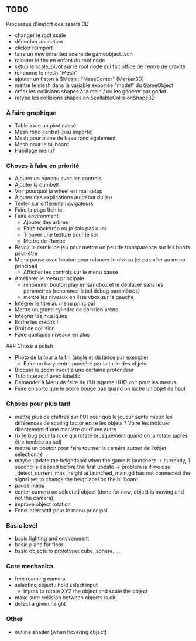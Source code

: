 ## TODO

Processus d'import des assets 3D
- changer le root scale
- décocher animation
- clicker reimport
- faire un new inherited scene de gameobject.tscn
- rajouter le fbx en enfant du root node
- setup le scale_pivot sur le root node qui fait office de centre de gravité
- renomme le mesh "Mesh"
- ajouter un fiston à $Mesh : "MassCenter" (Marker3D)
- mettre le mesh dans la variable exportée "model" du GameObject
- créer les collisions shapes à la main / ou les générer par godot
- retype les collisions shapes en ScallableCollisionShape3D


### À faire graphique
- Table avec un pied cassé
- Mesh rond central (peu importe)
- Mesh pour plane de base rond également
- Mesh pour le billboard
- Habillage menu?

### Choses à faire en priorité
- Ajouter un paneau avec les controls
- Ajouter la dumbell
- Voir pourquoi la wheel est mal setup
- Ajouter des explications au début du jeu
- Tester sur différents navigateurs
- Faire la page Itch.io
- Faire environment
	- Ajouter des arbres
	- Faire backdrop ou je sais pas quoi
	- Trouver une texture pour le sol
	- Mettre de l'herbe
- Revoir le cercle de jeu pour mettre un peu de transparence sur les bords peut-être
- Menu pause avec bouton pour relancer le niveau (et pas aller au menu principal)
	- Afficher les controls sur le menu pause
- Améliorer le menu principale
	- renommer bouton play en sandbox et le déplacer sans les paramètres (renommer label debug paramètres)
	- mettre les niveaux en liste vbox sur la gauche
- Intégrer le titre au menu principal
- Mettre un grand cylindre de collision arène
- Intégrer les musiques
- Ecrire les crédits !
- Bruit de collision
- Faire quelques niveaux en plus

### Chose à polish
- Photo de la tour à la fin (angle et distance par exemple)
	- Faire un barycentre pondéré par la taille des objets
- Bloquer le zoom in/out à une certaine profondeur
- Tuto interactif avec label3d
- Demander à Meru de faire de l'UI ingame HUD voir pour les menus
- Faire en sorte que le score bouge pas quand on lâche un objet de haut


### Choses pour plus tard
- mettre plus de chiffres sur l'UI pour que le joueur sente mieux les différences
	de scaling factor entre les objets ? Voire les indiquer directement d'une
	manière ou d'une autre
- fix le bug pour la roue qui rotate brusquement quand on la rotate (après être tombée au sol)
- mettre un bouton pour faire tourner la caméra autour de l'objet sélectionné
- maybe update the heightlabel when the game is launcherz
	-> currently, 1 second is elapsed before the first update
	-> problem is if we use _detect_current_max_height at launched,
	main.gd has not connected the signal yet to change the heighlabel on the billboard
- pause menu
- center camera on selected object (done for now, object is moving and not the camera)
- improve object rotation
- Fond interractif pour le menu principal


### Basic level
- basic lighting and environment
- basic plane for floor
- basic objects to prototype: cube, sphere, ...

### Core mechanics
- free roaming camera
- selecting object : hold select input
	- inputs to rotate XYZ the object and scale the object
- make sure collision between objects is ok
- detect a given height

### Other
- outline shader (when hovering object)
